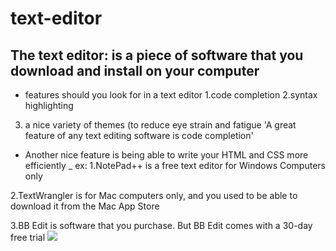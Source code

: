 # text-editor
 ## The text editor: is a piece of software that you download and install on your computer
- features should you look for in a text editor
1.code completion
2.syntax highlighting
3. a nice variety of themes (to reduce eye strain and fatigue
'A great feature of any text editing software is code completion'
* Another nice feature is being able to write your HTML and CSS more efficiently
_ ex:
1.NotePad++ is a free text editor for Windows Computers only

2.TextWrangler is for Mac computers only, and you used to be able to download it from the Mac App Store

3.BB Edit is software that you purchase. But BB Edit comes with a 30-day free trial
![]( http://www.barebones.com/images/bbedit/screenshot-main.png)
